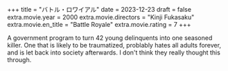 +++
title = "バトル・ロワイアル"
date = 2023-12-23
draft = false
extra.movie.year = 2000
extra.movie.directors = "Kinji Fukasaku"
extra.movie.en_title = "Battle Royale"
extra.movie.rating = 7
+++

A government program to turn 42 young delinquents into one seasoned killer. One that is likely to be traumatized, problably hates all adults forever, and is let back into society afterwards. I don't think they really thought this through.<!-- more -->
